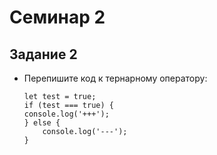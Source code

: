 # Семинар 2

## Задание 2

 - Перепишите код к тернарному оператору:
    ```
    let test = true;
    if (test === true) {
    console.log('+++');
    } else {
        console.log('---');
    }
    ```